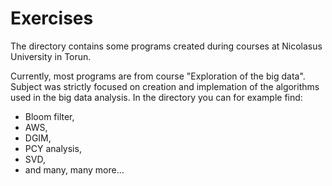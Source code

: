 # Exercises
The directory contains some programs created during courses at Nicolasus University in Torun. 

Currently, most programs are from course "Exploration of the big data". Subject was strictly focused on creation and implemation of the algorithms used in the big data analysis. In the directory you can for example find:
- Bloom filter,
- AWS,
- DGIM,
- PCY analysis,
- SVD, 
- and many, many more...
